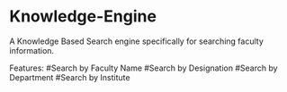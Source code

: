 Knowledge-Engine
================

A Knowledge Based Search engine specifically for searching faculty information.

Features:
#Search by Faculty Name
#Search by Designation
#Search by Department
#Search by Institute
